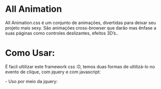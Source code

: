 <style>
.topicos {font-size:16px; font-weight:bold;}
</style>

All Animation
=============

All Animation.css é um conjunto de animações, divertidas para deixar seu projeto mais sexy. São animações cross-browser que darão mas ênfase a suas páginas como controles deslizantes, efeitos 3D’s..

<h1>Como Usar:</h1>

É facil ultilizar este framework css :D, temos duas formas de ultilizá-lo no evento de clique, com jquery e com javascript:

<p>- Uso por meio da jquery:</p>
